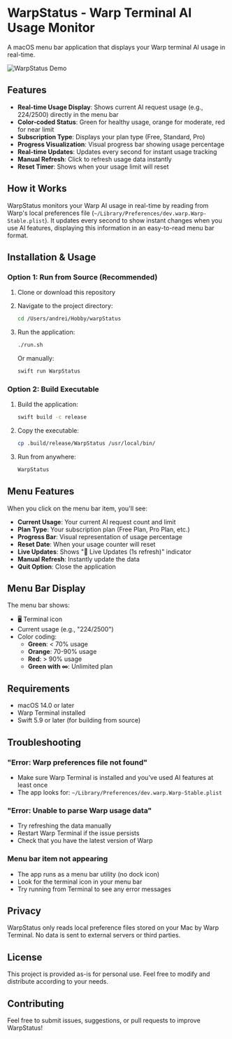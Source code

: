 # WarpStatus - Warp Terminal AI Usage Monitor

A macOS menu bar application that displays your Warp terminal AI usage in real-time.

![WarpStatus Demo](demo.png)

## Features

- **Real-time Usage Display**: Shows current AI request usage (e.g., 224/2500) directly in the menu bar
- **Color-coded Status**: Green for healthy usage, orange for moderate, red for near limit
- **Subscription Type**: Displays your plan type (Free, Standard, Pro)
- **Progress Visualization**: Visual progress bar showing usage percentage
- **Real-time Updates**: Updates every second for instant usage tracking
- **Manual Refresh**: Click to refresh usage data instantly
- **Reset Timer**: Shows when your usage limit will reset

## How it Works

WarpStatus monitors your Warp AI usage in real-time by reading from Warp's local preferences file (`~/Library/Preferences/dev.warp.Warp-Stable.plist`). It updates every second to show instant changes when you use AI features, displaying this information in an easy-to-read menu bar format.

## Installation & Usage

### Option 1: Run from Source (Recommended)

1. Clone or download this repository
2. Navigate to the project directory:
   ```bash
   cd /Users/andrei/Hobby/warpStatus
   ```
3. Run the application:
   ```bash
   ./run.sh
   ```
   
   Or manually:
   ```bash
   swift run WarpStatus
   ```

### Option 2: Build Executable

1. Build the application:
   ```bash
   swift build -c release
   ```
2. Copy the executable:
   ```bash
   cp .build/release/WarpStatus /usr/local/bin/
   ```
3. Run from anywhere:
   ```bash
   WarpStatus
   ```

## Menu Features

When you click on the menu bar item, you'll see:

- **Current Usage**: Your current AI request count and limit
- **Plan Type**: Your subscription plan (Free Plan, Pro Plan, etc.)
- **Progress Bar**: Visual representation of usage percentage
- **Reset Date**: When your usage counter will reset
- **Live Updates**: Shows "🔄 Live Updates (1s refresh)" indicator
- **Manual Refresh**: Instantly update the data
- **Quit Option**: Close the application

## Menu Bar Display

The menu bar shows:
- 🖥️ Terminal icon
- Current usage (e.g., "224/2500")
- Color coding:
  - **Green**: < 70% usage
  - **Orange**: 70-90% usage  
  - **Red**: > 90% usage
  - **Green with ∞**: Unlimited plan

## Requirements

- macOS 14.0 or later
- Warp Terminal installed
- Swift 5.9 or later (for building from source)

## Troubleshooting

### "Error: Warp preferences file not found"
- Make sure Warp Terminal is installed and you've used AI features at least once
- The app looks for: `~/Library/Preferences/dev.warp.Warp-Stable.plist`

### "Error: Unable to parse Warp usage data"
- Try refreshing the data manually
- Restart Warp Terminal if the issue persists
- Check that you have the latest version of Warp

### Menu bar item not appearing
- The app runs as a menu bar utility (no dock icon)
- Look for the terminal icon in your menu bar
- Try running from Terminal to see any error messages

## Privacy

WarpStatus only reads local preference files stored on your Mac by Warp Terminal. No data is sent to external servers or third parties.

## License

This project is provided as-is for personal use. Feel free to modify and distribute according to your needs.

## Contributing

Feel free to submit issues, suggestions, or pull requests to improve WarpStatus!